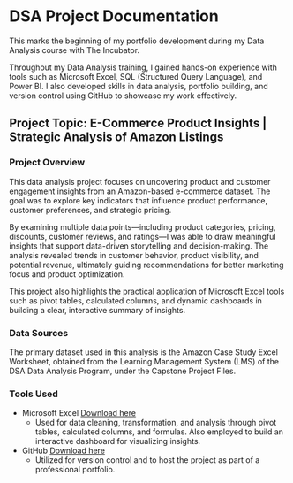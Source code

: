 # DSA Project Documentation

This marks the beginning of my portfolio development during my Data Analysis course with The Incubator.

Throughout my Data Analysis training, I gained hands-on experience with tools such as Microsoft Excel, SQL (Structured Query Language), and Power BI. I also developed skills in data analysis, portfolio building, and version control using GitHub to showcase my work effectively.

## Project Topic: E-Commerce Product Insights | Strategic Analysis of Amazon Listings

### Project Overview

This data analysis project focuses on uncovering product and customer engagement insights from an Amazon-based e-commerce dataset. The goal was to explore key indicators that influence product performance, customer preferences, and strategic pricing.

By examining multiple data points—including product categories, pricing, discounts, customer reviews, and ratings—I was able to draw meaningful insights that support data-driven storytelling and decision-making. The analysis revealed trends in customer behavior, product visibility, and potential revenue, ultimately guiding recommendations for better marketing focus and product optimization.

This project also highlights the practical application of Microsoft Excel tools such as pivot tables, calculated columns, and dynamic dashboards in building a clear, interactive summary of insights.

### Data Sources

The primary dataset used in this analysis is the Amazon Case Study Excel Worksheet, obtained from the Learning Management System (LMS) of the DSA Data Analysis Program, under the Capstone Project Files.

### Tools Used

- Microsoft Excel [Download here](https://www.microsoft.com)
    - Used for data cleaning, transformation, and analysis through pivot tables, calculated columns, and formulas. Also employed to build an interactive dashboard for visualizing insights.
- GitHub [Download here](https://github.com)
    - Utilized for version control and to host the project as part of a professional portfolio.
